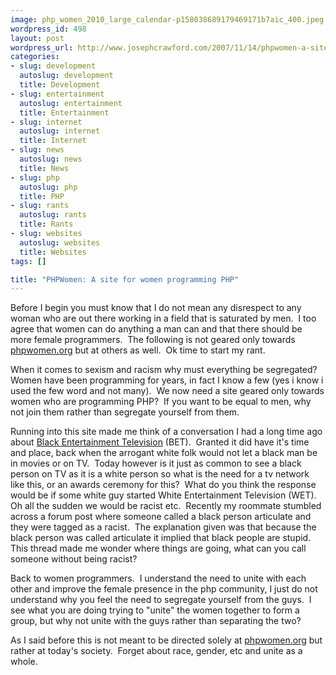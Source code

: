 ```yaml
--- 
image: php_women_2010_large_calendar-p158038689179469171b7aic_400.jpeg
wordpress_id: 498
layout: post
wordpress_url: http://www.josephcrawford.com/2007/11/14/phpwomen-a-site-for-women-programming-php/
categories: 
- slug: development
  autoslug: development
  title: Development
- slug: entertainment
  autoslug: entertainment
  title: Entertainment
- slug: internet
  autoslug: internet
  title: Internet
- slug: news
  autoslug: news
  title: News
- slug: php
  autoslug: php
  title: PHP
- slug: rants
  autoslug: rants
  title: Rants
- slug: websites
  autoslug: websites
  title: Websites
tags: []

title: "PHPWomen: A site for women programming PHP"
---
```


Before I begin you must know that I do not mean any disrespect to any woman who are out there working in a field that is saturated by men.  I too agree that women can do anything a man can and that there should be more female programmers.  The following is not geared only towards [phpwomen.org](http://www.phpwomen.org/) but at others as well.  Ok time to start my rant.
  
When it comes to sexism and racism why must everything be segregated?  Women have been programming for years, in fact I know a few (yes i know i used the few word and not many).  We now need a site geared only towards women who are programming PHP?  If you want to be equal to men, why not join them rather than segregate yourself from them.  
  
Running into this site made me think of a conversation I had a long time ago about [Black Entertainment Television](http://www.bet.com/) (BET).  Granted it did have it's time and place, back when the arrogant white folk would not let a black man be in movies or on TV.  Today however is it just as common to see a black person on TV as it is a white person so what is the need for a tv network like this, or an awards ceremony for this?  What do you think the response would be if some white guy started White Entertainment Television (WET).  Oh all the sudden we would be racist etc.  Recently my roommate stumbled across a forum post where someone called a black person articulate and they were tagged as a racist.  The explanation given was that because the black person was called articulate it implied that black people are stupid.  This thread made me wonder where things are going, what can you call someone without being racist?  
  
Back to women programmers.  I understand the need to unite with each other and improve the female presence in the php community, I just do not understand why you feel the need to segregate yourself from the guys.  I see what you are doing trying to "unite" the women together to form a group, but why not unite with the guys rather than separating the two?
  
As I said before this is not meant to be directed solely at [phpwomen.org](http://www.phpwomen.org/) but rather at today's society.  Forget about race, gender, etc and unite as a whole.
